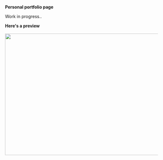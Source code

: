 <strong>Personal portfolio page</strong>
<p>Work in progress..<p>

<strong>Here's a preview</strong>
<br></br>
<img src="https://media.giphy.com/media/ZFzVJPr4RUd6qocKue/giphy.gif" height="400" width="800"/>
